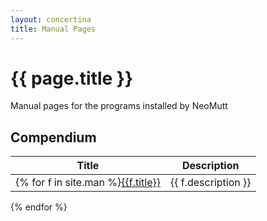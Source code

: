 ```yaml
---
layout: concertina
title: Manual Pages
---
```


# {{ page.title }}

Manual pages for the programs installed by NeoMutt

## Compendium

| Title | Description |
|-------|-------------|
{% for f in site.man %}[{{f.title}}]({{f.url}}) | {{ f.description }}
{% endfor %}

